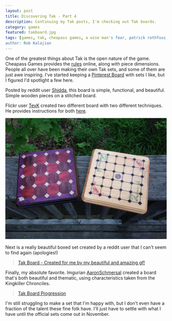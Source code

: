 ```yaml
---
layout: post
title: Discovering Tak - Part 4
description: Continuing my Tak posts, I'm checking out Tak boards.
category: games
featured: takboard.jpg
tags: [games, tak, cheapass games, a wise man's fear, patrick rothfuss]
author: Rob Kalajian
---
```


One of the greatest things about Tak is the open nature of the game. Cheapass Games provides the [rules](http://cheapass.com/node/215) online, along with piece dimensions. People all over have been making their own Tak sets, and some of them are just awe inspiring. I've started keeping a [Pinterest Board](https://www.pinterest.com/rkalajian/tak/) with sets I like, but I figured I'd spotlight a few here.

Posted by reddit user [Shidda](https://www.reddit.com/user/Shiddha), this board is simple, functional, and beautiful.  Simple wooden pieces on a stitched board.

<blockquote class="imgur-embed-pub" lang="en" data-id="a/neAWo"><a href="//imgur.com/neAWo"></a></blockquote><script async src="//s.imgur.com/min/embed.js" charset="utf-8"></script>

Flickr user [TevK](https://www.flickr.com/photos/tevk/) created two different board with two different techniques. He provides instructions for both [here](https://www.flickr.com/photos/tevk/27171427796/in/photostream/).

![TevK Boards](/images/tak/TevK.jpg)

Next is a really beautiful boxed set created by a reddit user that I can't seem to find again (apologies!)

<blockquote class="imgur-embed-pub" lang="en" data-id="a/9lKd7"><a href="//imgur.com/9lKd7">Tak Board - Created for me by my beautiful and amazing gf!</a></blockquote><script async src="//s.imgur.com/min/embed.js" charset="utf-8"></script>

Finally, my absolute favorite. Imgurian [AaronSchmersal](http://imgur.com/user/AaronSchmersal) created a board that's both beautiful and thematic, using characteristics taken from the Kingkiller Chronciles.

<blockquote class="imgur-embed-pub" lang="en" data-id="a/9n950"><a href="//imgur.com/9n950">Tak Board Progression</a></blockquote><script async src="//s.imgur.com/min/embed.js" charset="utf-8"></script>

I'm still struggling to make a set that I'm happy with, but I don't even have a fraction of the talent these fine folk have. I'll just have to settle with what I have until the official sets come out in November.
